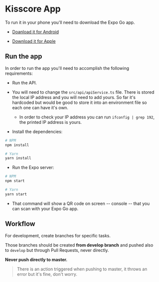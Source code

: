 # Kisscore App

To run it in your phone you'll need to download the Expo Go app.

- [Doanload it for Android](https://play.google.com/store/apps/details?id=host.exp.exponent&hl=es_PY)

- [Download it for Apple](https://apps.apple.com/us/app/expo-go/id982107779)

## Run the app

In order to run the app you'll need to accomplish the following requirements:

- Run the API.

- You will need to change the `src/api/apiService.ts` file. There is stored the local IP address and you will need to add yours. So far it's hardcoded but would be good to store it into an environment file so each one can have it's own.

    - In order to check your IP address you can run `ifconfig | grep 192`, the printed IP address is yours.

- Install the dependencies:

```sh
# NPM
npm install

# Yarn
yarn install
```

- Run the Expo server:

```sh
# NPM
npm start

# Yarn
yarn start
```

- That command will show a QR code on screen -- console -- that you can scan with your Expo Go app.

## Workflow

For development, create branches for specific tasks.

Those branches should be created **from develop branch** and pushed also to `develop` but through Pull Requests, never directly.

**Never push directly to master.**

>  There is an action triggered when pushing to master, it throws an error but it's fine, don't worry.
